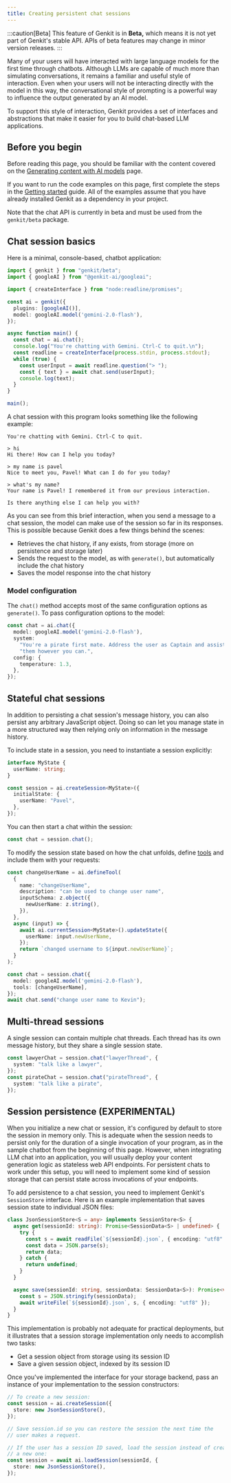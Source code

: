 ```yaml
---
title: Creating persistent chat sessions
---
```


:::caution[Beta]
This feature of Genkit is in **Beta,** which means it is not yet part of Genkit's stable API. APIs of beta features may change in minor version releases.
:::

Many of your users will have interacted with large language models for the first
time through chatbots. Although LLMs are capable of much more than simulating
conversations, it remains a familiar and useful style of interaction. Even when
your users will not be interacting directly with the model in this way, the
conversational style of prompting is a powerful way to influence the output
generated by an AI model.

To support this style of interaction, Genkit provides a set of interfaces and
abstractions that make it easier for you to build chat-based LLM applications.

## Before you begin

Before reading this page, you should be familiar with the content covered on the
[Generating content with AI models](/docs/models) page.

If you want to run the code examples on this page, first complete the steps in
the [Getting started](/docs/get-started) guide. All of the examples assume that you
have already installed Genkit as a dependency in your project.

Note that the chat API is currently in beta and must be used from the
`genkit/beta` package.

## Chat session basics

Here is a minimal, console-based, chatbot application:

```ts
import { genkit } from "genkit/beta";
import { googleAI } from "@genkit-ai/googleai";

import { createInterface } from "node:readline/promises";

const ai = genkit({
  plugins: [googleAI()],
  model: googleAI.model('gemini-2.0-flash'),
});

async function main() {
  const chat = ai.chat();
  console.log("You're chatting with Gemini. Ctrl-C to quit.\n");
  const readline = createInterface(process.stdin, process.stdout);
  while (true) {
    const userInput = await readline.question("> ");
    const { text } = await chat.send(userInput);
    console.log(text);
  }
}

main();
```

A chat session with this program looks something like the following example:

```
You're chatting with Gemini. Ctrl-C to quit.

> hi
Hi there! How can I help you today?

> my name is pavel
Nice to meet you, Pavel! What can I do for you today?

> what's my name?
Your name is Pavel! I remembered it from our previous interaction.

Is there anything else I can help you with?
```

As you can see from this brief interaction, when you send a message to a chat
session, the model can make use of the session so far in its responses. This is
possible because Genkit does a few things behind the scenes:

- Retrieves the chat history, if any exists, from storage (more on persistence
  and storage later)
- Sends the request to the model, as with `generate()`, but automatically
  include the chat history
- Saves the model response into the chat history

### Model configuration

The `chat()` method accepts most of the same configuration options as
`generate()`. To pass configuration options to the model:

```ts
const chat = ai.chat({
  model: googleAI.model('gemini-2.0-flash'),
  system:
    "You're a pirate first mate. Address the user as Captain and assist " +
    "them however you can.",
  config: {
    temperature: 1.3,
  },
});
```

## Stateful chat sessions

In addition to persisting a chat session's message history, you can also persist
any arbitrary JavaScript object. Doing so can let you manage state in a more
structured way then relying only on information in the message history.

To include state in a session, you need to instantiate a session explicitly:

```ts
interface MyState {
  userName: string;
}

const session = ai.createSession<MyState>({
  initialState: {
    userName: "Pavel",
  },
});
```

You can then start a chat within the session:

```ts
const chat = session.chat();
```

To modify the session state based on how the chat unfolds, define
[tools](/docs/tool-calling) and include them with your requests:

```ts
const changeUserName = ai.defineTool(
  {
    name: "changeUserName",
    description: "can be used to change user name",
    inputSchema: z.object({
      newUserName: z.string(),
    }),
  },
  async (input) => {
    await ai.currentSession<MyState>().updateState({
      userName: input.newUserName,
    });
    return `changed username to ${input.newUserName}`;
  }
);
```

```ts
const chat = session.chat({
  model: googleAI.model('gemini-2.0-flash'),
  tools: [changeUserName],
});
await chat.send("change user name to Kevin");
```

## Multi-thread sessions

A single session can contain multiple chat threads. Each thread has its own
message history, but they share a single session state.

```ts
const lawyerChat = session.chat("lawyerThread", {
  system: "talk like a lawyer",
});
const pirateChat = session.chat("pirateThread", {
  system: "talk like a pirate",
});
```

## Session persistence (EXPERIMENTAL)

When you initialize a new chat or session, it's configured by default to store
the session in memory only. This is adequate when the session needs to persist
only for the duration of a single invocation of your program, as in the sample
chatbot from the beginning of this page. However, when integrating LLM chat into
an application, you will usually deploy your content generation logic as
stateless web API endpoints. For persistent chats to work under this setup, you
will need to implement some kind of session storage that can persist state
across invocations of your endpoints.

To add persistence to a chat session, you need to implement Genkit's
`SessionStore` interface. Here is an example implementation that saves session
state to individual JSON files:

```ts
class JsonSessionStore<S = any> implements SessionStore<S> {
  async get(sessionId: string): Promise<SessionData<S> | undefined> {
    try {
      const s = await readFile(`${sessionId}.json`, { encoding: "utf8" });
      const data = JSON.parse(s);
      return data;
    } catch {
      return undefined;
    }
  }

  async save(sessionId: string, sessionData: SessionData<S>): Promise<void> {
    const s = JSON.stringify(sessionData);
    await writeFile(`${sessionId}.json`, s, { encoding: "utf8" });
  }
}
```

This implementation is probably not adequate for practical deployments, but it
illustrates that a session storage implementation only needs to accomplish two
tasks:

- Get a session object from storage using its session ID
- Save a given session object, indexed by its session ID

Once you've implemented the interface for your storage backend, pass an instance
of your implementation to the session constructors:

```ts
// To create a new session:
const session = ai.createSession({
  store: new JsonSessionStore(),
});

// Save session.id so you can restore the session the next time the
// user makes a request.
```

```ts
// If the user has a session ID saved, load the session instead of creating
// a new one:
const session = await ai.loadSession(sessionId, {
  store: new JsonSessionStore(),
});
```
